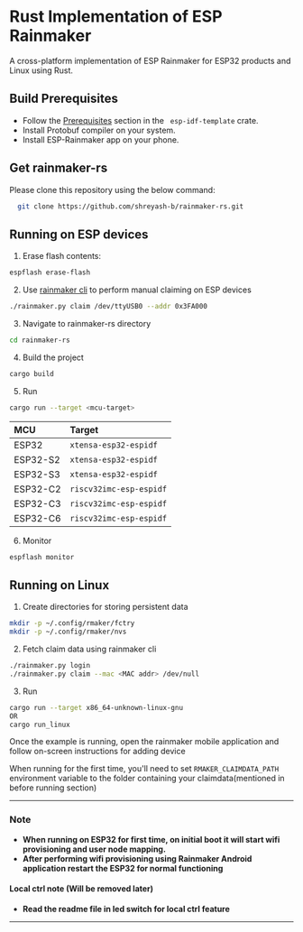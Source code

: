 
# Rust Implementation of ESP Rainmaker

A cross-platform implementation of ESP Rainmaker for ESP32 products and Linux using Rust.



## Build Prerequisites

- Follow the [Prerequisites](https://github.com/esp-rs/esp-idf-template#prerequisites) section in the ``` esp-idf-template``` crate.
- Install Protobuf compiler on your system.
- Install ESP-Rainmaker app on your phone.


## Get rainmaker-rs

Please clone this repository using the below command:

```bash
  git clone https://github.com/shreyash-b/rainmaker-rs.git
```
    
## Running on ESP devices

1. Erase flash contents:
```bash
espflash erase-flash
```
2. Use [rainmaker cli](https://rainmaker.espressif.com/docs/cli-setup.html) to perform manual claiming on ESP devices
```bash
./rainmaker.py claim /dev/ttyUSB0 --addr 0x3FA000
```
3. Navigate to rainmaker-rs directory
```bash
cd rainmaker-rs
```
4. Build the project
```bash
cargo build
```
5. Run
```bash
cargo run --target <mcu-target>
```
| MCU | Target     | 
| :-------- | :------- |
| ESP32 | `xtensa-esp32-espidf` | 
| ESP32-S2 | `xtensa-esp32-espidf` |
| ESP32-S3 | `xtensa-esp32-espidf` |
| ESP32-C2 | `riscv32imc-esp-espidf` |
| ESP32-C3 | `riscv32imc-esp-espidf` |
| ESP32-C6 | `riscv32imc-esp-espidf` |

6. Monitor
```bash
espflash monitor
```

## Running on Linux
1. Create directories for storing persistent data
```bash
mkdir -p ~/.config/rmaker/fctry
mkdir -p ~/.config/rmaker/nvs
```
2. Fetch claim data using rainmaker cli
```bash
./rainmaker.py login
./rainmaker.py claim --mac <MAC addr> /dev/null 
```
3. Run
```bash
cargo run --target x86_64-unknown-linux-gnu
OR
cargo run_linux
```

Once the example is running, open the rainmaker mobile application and follow on-screen instructions for adding device 


When running for the first time, you'll need to set ```RMAKER_CLAIMDATA_PATH``` environment variable to the folder containing your claimdata(mentioned in before running section)


 


---

### Note

- **When running on ESP32 for first time, on initial boot it will start wifi provisioning and user node mapping.** 
- **After performing wifi provisioning using Rainmaker Android application restart the ESP32 for normal functioning**


#### Local ctrl note (Will be removed later)
- **Read the readme file in led switch for local ctrl feature**
---
